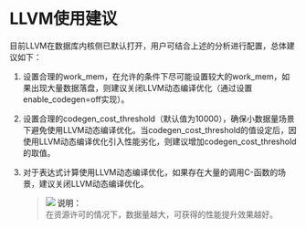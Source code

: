 # LLVM使用建议<a name="ZH-CN_TOPIC_0245374541"></a>

目前LLVM在数据库内核侧已默认打开，用户可结合上述的分析进行配置，总体建议如下：

1.  设置合理的work\_mem，在允许的条件下尽可能设置较大的work\_mem，如果出现大量数据落盘，则建议关闭LLVM动态编译优化（通过设置enable\_codegen=off实现）。
2.  设置合理的codegen\_cost\_threshold（默认值为10000），确保小数据量场景下避免使用LLVM动态编译优化。当codegen\_cost\_threshold的值设定后，因使用LLVM动态编译优化引入性能劣化，则建议增加codegen\_cost\_threshold的取值。
3.  对于表达式计算使用LLVM动态编译优化，如果存在大量的调用C-函数的场景，建议关闭LLVM动态编译优化。

    >![](public_sys-resources/icon-note.png) **说明：**   
    >在资源许可的情况下，数据量越大，可获得的性能提升效果越好。  

